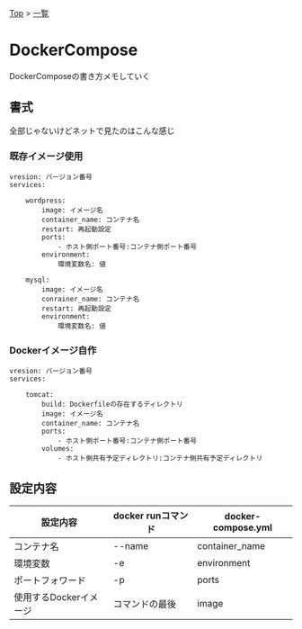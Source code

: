 [Top](../README.md) > [一覧](../Docker.md)

# DockerCompose
DockerComposeの書き方メモしていく

## 書式
全部じゃないけどネットで見たのはこんな感じ

### 既存イメージ使用
~~~
vresion: バージョン番号
services:
    
    wordpress:
        image: イメージ名
        container_name: コンテナ名
        restart: 再起動設定
        ports:
            - ホスト側ポート番号:コンテナ側ポート番号
        environment:
            環境変数名: 値
    
    mysql:
        image: イメージ名
        conrainer_name: コンテナ名
        restart: 再起動設定
        environment:
            環境変数名: 値
~~~

### Dockerイメージ自作
~~~
vresion: バージョン番号
services:
    
    tomcat:
        build: Dockerfileの存在するディレクトリ
        image: イメージ名
        container_name: コンテナ名
        ports:
            - ホスト側ポート番号:コンテナ側ポート番号
        volumes:
            - ホスト側共有予定ディレクトリ:コンテナ側共有予定ディレクトリ
~~~

## 設定内容
|設定内容|docker runコマンド|docker-compose.yml|
|--|--|--|
|コンテナ名|--name|container_name|
|環境変数|-e|environment|
|ポートフォワード|-p|ports|
|使用するDockerイメージ|コマンドの最後|image|
